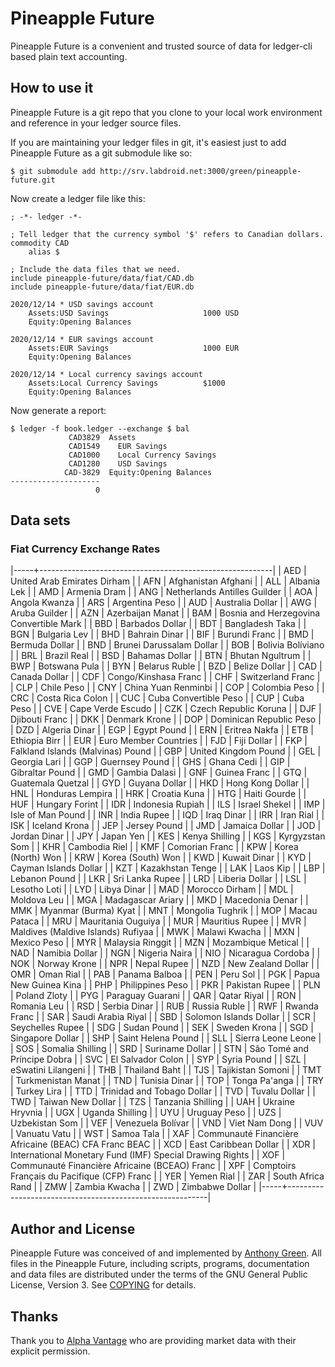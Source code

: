 # Pineapple Future

Pineapple Future is a convenient and trusted source of data for
ledger-cli based plain text accounting.

How to use it
--------------

Pineapple Future is a git repo that you clone to your local work
environment and reference in your ledger source files.

If you are maintaining your ledger files in git, it's easiest just to
add Pineapple Future as a git submodule like so:

    $ git submodule add http://srv.labdroid.net:3000/green/pineapple-future.git

Now create a ledger file like this:

    ; -*- ledger -*-

    ; Tell ledger that the currency symbol '$' refers to Canadian dollars.
    commodity CAD
        alias $

    ; Include the data files that we need.
    include pineapple-future/data/fiat/CAD.db
    include pineapple-future/data/fiat/EUR.db

    2020/12/14 * USD savings account
        Assets:USD Savings                     1000 USD
        Equity:Opening Balances

    2020/12/14 * EUR savings account
        Assets:EUR Savings                     1000 EUR
        Equity:Opening Balances

    2020/12/14 * Local currency savings account
        Assets:Local Currency Savings          $1000
        Equity:Opening Balances

Now generate a report:

    $ ledger -f book.ledger --exchange $ bal
                 CAD3829  Assets
                 CAD1549    EUR Savings
                 CAD1000    Local Currency Savings
                 CAD1280    USD Savings
                CAD-3829  Equity:Opening Balances
    --------------------
                       0

Data sets
--------------

### Fiat Currency Exchange Rates

|-----+----------------------------------------------------------|
| AED | United Arab Emirates Dirham                              |
| AFN | Afghanistan Afghani                                      |
| ALL | Albania Lek                                              |
| AMD | Armenia Dram                                             |
| ANG | Netherlands Antilles Guilder                             |
| AOA | Angola Kwanza                                            |
| ARS | Argentina Peso                                           |
| AUD | Australia Dollar                                         |
| AWG | Aruba Guilder                                            |
| AZN | Azerbaijan Manat                                         |
| BAM | Bosnia and Herzegovina Convertible Mark                  |
| BBD | Barbados Dollar                                          |
| BDT | Bangladesh Taka                                          |
| BGN | Bulgaria Lev                                             |
| BHD | Bahrain Dinar                                            |
| BIF | Burundi Franc                                            |
| BMD | Bermuda Dollar                                           |
| BND | Brunei Darussalam Dollar                                 |
| BOB | Bolivia Bolíviano                                        |
| BRL | Brazil Real                                              |
| BSD | Bahamas Dollar                                           |
| BTN | Bhutan Ngultrum                                          |
| BWP | Botswana Pula                                            |
| BYN | Belarus Ruble                                            |
| BZD | Belize Dollar                                            |
| CAD | Canada Dollar                                            |
| CDF | Congo/Kinshasa Franc                                     |
| CHF | Switzerland Franc                                        |
| CLP | Chile Peso                                               |
| CNY | China Yuan Renminbi                                      |
| COP | Colombia Peso                                            |
| CRC | Costa Rica Colon                                         |
| CUC | Cuba Convertible Peso                                    |
| CUP | Cuba Peso                                                |
| CVE | Cape Verde Escudo                                        |
| CZK | Czech Republic Koruna                                    |
| DJF | Djibouti Franc                                           |
| DKK | Denmark Krone                                            |
| DOP | Dominican Republic Peso                                  |
| DZD | Algeria Dinar                                            |
| EGP | Egypt Pound                                              |
| ERN | Eritrea Nakfa                                            |
| ETB | Ethiopia Birr                                            |
| EUR | Euro Member Countries                                    |
| FJD | Fiji Dollar                                              |
| FKP | Falkland Islands (Malvinas) Pound                        |
| GBP | United Kingdom Pound                                     |
| GEL | Georgia Lari                                             |
| GGP | Guernsey Pound                                           |
| GHS | Ghana Cedi                                               |
| GIP | Gibraltar Pound                                          |
| GMD | Gambia Dalasi                                            |
| GNF | Guinea Franc                                             |
| GTQ | Guatemala Quetzal                                        |
| GYD | Guyana Dollar                                            |
| HKD | Hong Kong Dollar                                         |
| HNL | Honduras Lempira                                         |
| HRK | Croatia Kuna                                             |
| HTG | Haiti Gourde                                             |
| HUF | Hungary Forint                                           |
| IDR | Indonesia Rupiah                                         |
| ILS | Israel Shekel                                            |
| IMP | Isle of Man Pound                                        |
| INR | India Rupee                                              |
| IQD | Iraq Dinar                                               |
| IRR | Iran Rial                                                |
| ISK | Iceland Krona                                            |
| JEP | Jersey Pound                                             |
| JMD | Jamaica Dollar                                           |
| JOD | Jordan Dinar                                             |
| JPY | Japan Yen                                                |
| KES | Kenya Shilling                                           |
| KGS | Kyrgyzstan Som                                           |
| KHR | Cambodia Riel                                            |
| KMF | Comorian Franc                                           |
| KPW | Korea (North) Won                                        |
| KRW | Korea (South) Won                                        |
| KWD | Kuwait Dinar                                             |
| KYD | Cayman Islands Dollar                                    |
| KZT | Kazakhstan Tenge                                         |
| LAK | Laos Kip                                                 |
| LBP | Lebanon Pound                                            |
| LKR | Sri Lanka Rupee                                          |
| LRD | Liberia Dollar                                           |
| LSL | Lesotho Loti                                             |
| LYD | Libya Dinar                                              |
| MAD | Morocco Dirham                                           |
| MDL | Moldova Leu                                              |
| MGA | Madagascar Ariary                                        |
| MKD | Macedonia Denar                                          |
| MMK | Myanmar (Burma) Kyat                                     |
| MNT | Mongolia Tughrik                                         |
| MOP | Macau Pataca                                             |
| MRU | Mauritania Ouguiya                                       |
| MUR | Mauritius Rupee                                          |
| MVR | Maldives (Maldive Islands) Rufiyaa                       |
| MWK | Malawi Kwacha                                            |
| MXN | Mexico Peso                                              |
| MYR | Malaysia Ringgit                                         |
| MZN | Mozambique Metical                                       |
| NAD | Namibia Dollar                                           |
| NGN | Nigeria Naira                                            |
| NIO | Nicaragua Cordoba                                        |
| NOK | Norway Krone                                             |
| NPR | Nepal Rupee                                              |
| NZD | New Zealand Dollar                                       |
| OMR | Oman Rial                                                |
| PAB | Panama Balboa                                            |
| PEN | Peru Sol                                                 |
| PGK | Papua New Guinea Kina                                    |
| PHP | Philippines Peso                                         |
| PKR | Pakistan Rupee                                           |
| PLN | Poland Zloty                                             |
| PYG | Paraguay Guarani                                         |
| QAR | Qatar Riyal                                              |
| RON | Romania Leu                                              |
| RSD | Serbia Dinar                                             |
| RUB | Russia Ruble                                             |
| RWF | Rwanda Franc                                             |
| SAR | Saudi Arabia Riyal                                       |
| SBD | Solomon Islands Dollar                                   |
| SCR | Seychelles Rupee                                         |
| SDG | Sudan Pound                                              |
| SEK | Sweden Krona                                             |
| SGD | Singapore Dollar                                         |
| SHP | Saint Helena Pound                                       |
| SLL | Sierra Leone Leone                                       |
| SOS | Somalia Shilling                                         |
| SRD | Suriname Dollar                                          |
| STN | São Tomé and Príncipe Dobra                              |
| SVC | El Salvador Colon                                        |
| SYP | Syria Pound                                              |
| SZL | eSwatini Lilangeni                                       |
| THB | Thailand Baht                                            |
| TJS | Tajikistan Somoni                                        |
| TMT | Turkmenistan Manat                                       |
| TND | Tunisia Dinar                                            |
| TOP | Tonga Pa'anga                                            |
| TRY | Turkey Lira                                              |
| TTD | Trinidad and Tobago Dollar                               |
| TVD | Tuvalu Dollar                                            |
| TWD | Taiwan New Dollar                                        |
| TZS | Tanzania Shilling                                        |
| UAH | Ukraine Hryvnia                                          |
| UGX | Uganda Shilling                                          |
| UYU | Uruguay Peso                                             |
| UZS | Uzbekistan Som                                           |
| VEF | Venezuela Bolívar                                        |
| VND | Viet Nam Dong                                            |
| VUV | Vanuatu Vatu                                             |
| WST | Samoa Tala                                               |
| XAF | Communauté Financière Africaine (BEAC) CFA Franc BEAC    |
| XCD | East Caribbean Dollar                                    |
| XDR | International Monetary Fund (IMF) Special Drawing Rights |
| XOF | Communauté Financière Africaine (BCEAO) Franc            |
| XPF | Comptoirs Français du Pacifique (CFP) Franc              |
| YER | Yemen Rial                                               |
| ZAR | South Africa Rand                                        |
| ZMW | Zambia Kwacha                                            |
| ZWD | Zimbabwe Dollar                                          |
|-----+----------------------------------------------------------|


Author and License
-------------------

Pineapple Future was conceived of and implemented by [Anthony Green](https://github.com/atgreen). All files in the Pineapple Future, including scripts, programs, documentation and data files are distributed under the terms of the GNU General Public License,
Version 3. See
[COPYING](https://raw.githubusercontent.com/atgreen/pineapple-future/master/COPYING)
for details.


Thanks
-------

Thank you to [Alpha Vantage](https://www.alphavantage.co) who are
providing market data with their explicit permission.

